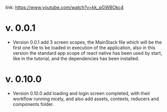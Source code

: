 link: https://www.youtube.com/watch?v=kk_pGWBOkc4

# v. 0.0.1

- Version 0.0.1 add 3 screen scopes, the MainStack file which will be the first one file to be loaded in execution of the application, also in this version the standard app scope of react native has been used by start, like in the tutorial, and the dependencies has been installed.

# v. 0.10.0

- Version 0.10.0 add loading and login screen completed, with their workflow running nicely, and also add assets, contexts, reducers and components folder.